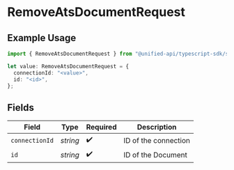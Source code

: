 # RemoveAtsDocumentRequest

## Example Usage

```typescript
import { RemoveAtsDocumentRequest } from "@unified-api/typescript-sdk/sdk/models/operations";

let value: RemoveAtsDocumentRequest = {
  connectionId: "<value>",
  id: "<id>",
};
```

## Fields

| Field                | Type                 | Required             | Description          |
| -------------------- | -------------------- | -------------------- | -------------------- |
| `connectionId`       | *string*             | :heavy_check_mark:   | ID of the connection |
| `id`                 | *string*             | :heavy_check_mark:   | ID of the Document   |